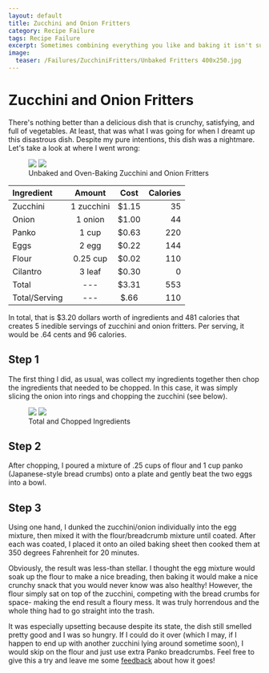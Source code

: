 ```yaml
---
layout: default
title: Zucchini and Onion Fritters
category: Recipe Failure
tags: Recipe Failure
excerpt: Sometimes combining everything you like and baking it isn't such a good idea
image:
  teaser: /Failures/ZucchiniFritters/Unbaked Fritters 400x250.jpg
---
```


# Zucchini and Onion Fritters

There's nothing better than a delicious dish that is crunchy, satisfying, and full of vegetables. At least, that was what I was going for when I dreamt up this disastrous dish. Despite my pure intentions, this dish was a nightmare. Let's take a look at where I went wrong:

<figure class="half">
  <img src="{{ site.url }}/images/Failures/ZucchiniFritters/Unbaked Fritters 1200x600.jpg">
  <img src="{{ site.url }}/images/Failures/ZucchiniFritters/Fritters in Oven 1200x600.jpg">
	<figcaption>Unbaked and Oven-Baking Zucchini and Onion Fritters </figcaption>
</figure>

**Ingredient** | **Amount** | **Cost** |   **Calories**
|:------------- |:-------------:| :-----:|   -----:|
Zucchini |	1	zucchini	| $1.15 |	35
Onion	| 1	onion	| $1.00 |	44
Panko	| 1	cup	 | $0.63 |	220
Eggs |	2	egg	| $0.22 |	144
Flour |	0.25	cup	| $0.02 |	110
Cilantro |	3	leaf	| $0.30 |	0
Total | --- | $3.31 | 553
Total/Serving | --- | $.66  | 110

In total, that is $3.20 dollars worth of ingredients and 481 calories that creates 5 inedible servings of zucchini and onion fritters. Per serving, it would be .64 cents and 96 calories. 

<h2> Step 1 </h2>

The first thing I did, as usual, was collect my ingredients together then chop the ingredients that needed to be chopped. In this case, it was simply slicing the onion into rings and chopping the zucchini (see below).

<figure class="half">
	<img src="{{ site.url }}/images/Failures/ZucchiniFritters/Ingredients.jpg">
	<img src="{{ site.url }}/images/Failures/ZucchiniFritters/Chopped Ingredients.jpg">
	<figcaption>Total and Chopped Ingredients </figcaption>
</figure>

<h2> Step 2 </h2>

After chopping, I poured a mixture of .25 cups of flour and 1 cup panko (Japanese-style bread crumbs) onto a plate and gently beat the two eggs into a bowl.

<h2> Step 3 </h2>

Using one hand, I dunked the zucchini/onion individually into the egg mixture, then mixed it with the flour/breadcrumb mixture until coated. After each was coated, I placed it onto an oiled baking sheet then cooked them at 350 degrees Fahrenheit for 20 minutes. 

Obviously, the result was less-than stellar. I thought the egg mixture would soak up the flour to make a nice breading, then baking it would make a nice crunchy snack that you would never know was also healthy! However, the flour simply sat on top of the zucchini, competing with the bread crumbs for space- making the end result a floury mess. It was truly horrendous and the whole thing had to go straight into the trash.

It was especially upsetting because despite its state, the dish still smelled pretty good and I was so hungry. If I could do it over (which I may, if I happen to end up with another zucchini lying around sometime soon), I would skip on the flour and just use extra Panko breadcrumbs. Feel free to give this a try and leave me some [feedback](underwriteyourlife.com/feedback/) about how it goes!
